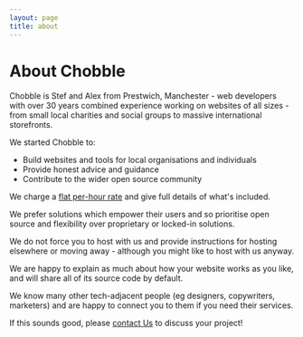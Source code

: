 ```yaml
---
layout: page
title: about
---
```


# About Chobble

Chobble is Stef and Alex from Prestwich, Manchester - web developers with over 30 years combined experience working on websites of all sizes - from small local charities and social groups to massive international storefronts.

We started Chobble to:

- Build websites and tools for local organisations and individuals
- Provide honest advice and guidance
- Contribute to the wider open source community

We charge a [flat per-hour rate](/prices/) and give full details of what's included.

We prefer solutions which empower their users and so prioritise open source and flexibility over proprietary or locked-in solutions.

We do not force you to host with us and provide instructions for hosting elsewhere or moving away - although you might like to host with us anyway.

We are happy to explain as much about how your website works as you like, and will share all of its source code by default.

We know many other tech-adjacent people (eg designers, copywriters, marketers) and are happy to connect you to them if you need their services.

If this sounds good, please [contact Us](/contact/) to discuss your project!
